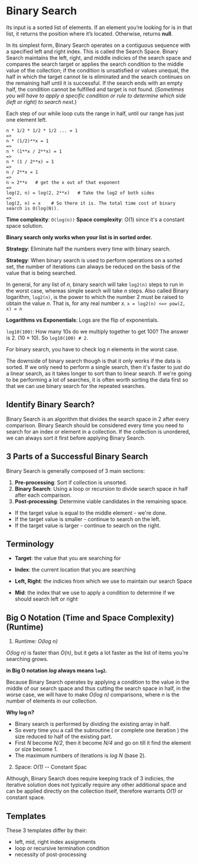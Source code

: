 # Binary Search

Its input is a sorted list of elements. If an element you’re looking for is in that list, it returns the position where it’s located. Otherwise, returns **null**.

In its simplest form, Binary Search operates on a contiguous sequence with a specified left and right index. This is called the Search Space. Binary Search maintains the left, right, and middle indicies of the search space and compares the search target or applies the search condition to the middle value of the collection; if the condition is unsatisfied or values unequal, the half in which the target cannot lie is eliminated and the search continues on the remaining half until it is successful. If the search ends with an empty half, the condition cannot be fulfilled and target is not found. (_Sometimes you will have to apply a specific condition or rule to determine which side (left or right) to search next._)

Each step of our while loop cuts the range in half, until our range has just one element left.

```
n * 1/2 * 1/2 * 1/2 ... = 1
=>
n * (1/2)**x = 1
=>
n * (1**x / 2**x) = 1
=>
n * (1 / 2**x) = 1
=>
n / 2**x = 1
=>
n = 2**x   # get the x out of that exponent
=>
log(2, n) = log(2, 2**x)   # Take the log2 of both sides
=>
log(2, n) = x    # So there it is. The total time cost of binary search is O(log(N)).
```

**Time complexity**: `O(log(n))`
**Space complexity**: O(1) since it's a constant space solution.

**Binary search only works when your list is in sorted order.**

**Strategy**: Eliminate half the numbers every time with binary search.

**Strategy**: When binary search is used to perform operations on a sorted set, the number of iterations can always be reduced on the basis of the value that is being searched.

In general, for any list of _n_, binary search will take `log2(n)` steps to run in the worst case, whereas simple search will take _n_ steps. Also called Binary logarithm, `log2(n)`, is the power to which the number 2 must be raised to obtain the value _n_. That is, for any real number _x_. `x = log2(n) <=> pow(2, x) = n`

**Logarithms vs Exponentials**: Logs are the flip of exponentials.

`log10(100)`: How many 10s do we multiply together to get 100?
The answer is 2. (10 × 10). So `log10(100) # 2`.

For binary search, you have to check log _n_ elements in the worst case.

The downside of binary search though is that it only works if the data is sorted. If we only need to perform a single search, then it's faster to just do a linear search, as it takes longer to sort than to linear search. If we're going to be performing a lot of searches, it is often worth sorting the data first so that we can use binary search for the repeated searches.

## Identify Binary Search?

Binary Search is an algorithm that divides the search space in 2 after every comparison. Binary Search should be considered every time you need to search for an index or element in a collection. If the collection is unordered, we can always sort it first before applying Binary Search.

## 3 Parts of a Successful Binary Search

Binary Search is generally composed of 3 main sections:

1. **Pre-processing**: Sort if collection is unsorted.
2. **Binary Search**: Using a loop or recursion to divide search space in half after each comparison.
3. **Post-processing**: Determine viable candidates in the remaining space.

- If the target value is equal to the middle element - we're done.
- If the target value is smaller - continue to search on the left.
- If the target value is larger - continue to search on the right.

## Terminology

- **Target**: the value that you are searching for

- **Index**: the current location that you are searching

- **Left, Right**: the indicies from which we use to maintain our search Space

- **Mid**: the index that we use to apply a condition to determine if we should search left or right

## Big O Notation (Time and Space Complexity) (Runtime)

1. Runtime: _O(log n)_

_O(log n)_ is faster than _O(n)_, but it gets a lot faster as the list of items you’re searching grows.

**in Big O notation _log_ always means `log2`.**

Because Binary Search operates by applying a condition to the value in the middle of our search space and thus cutting the search space in half, in the worse case, we will have to make _O(log n)_ comparisons, where _n_ is the number of elements in our collection.

**Why log n?**

- Binary search is performed by dividing the existing array in half.
- So every time you a call the subroutine ( or complete one iteration ) the size reduced to half of the existing part.
- First _N_ become _N/2_, then it become _N/4_ and go on till it find the element or size become _1_.
- The maximum numbers of iterations is _log N_ (base 2).

2. Space: _O(1)_ -- Constant Spac

Although, Binary Search does require keeping track of 3 indicies, the iterative solution does not typically require any other additional space and can be applied directly on the collection itself, therefore warrants _O(1)_ or constant space.

## Templates

These 3 templates differ by their:

- left, mid, right index assignments
- loop or recursive termination condition
- necessity of post-processing
